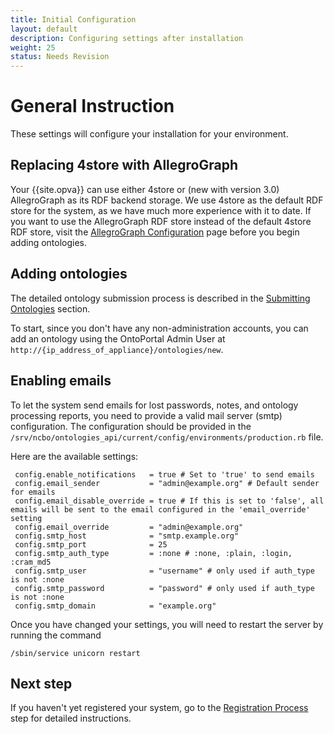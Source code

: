 ```yaml
---
title: Initial Configuration
layout: default
description: Configuring settings after installation
weight: 25
status: Needs Revision
---
```


# General Instruction

These settings will configure your installation for your environment.

## Replacing 4store with AllegroGraph

Your {{site.opva}} can use either 4store or (new with version 3.0) AllegroGraph 
as its RDF backend storage. 
We use 4store as the default RDF store for the system, as we have much more experience with it to date. If you want to use the AllegroGraph RDF store
instead of the default 4store RDF store,
visit the <a href="../allegrograph_configuration">AllegroGraph Configuration</a>
page before you begin adding ontologies.

## Adding ontologies

The detailed ontology submission process is described in the <a href="../../ontologies/submitting_ontologies">Submitting Ontologies</a> section.

To start, since you don't have any non-administration accounts, you can add an ontology using the OntoPortal Admin User at `http://{ip_address_of_appliance}/ontologies/new`.


## Enabling emails

To let the system send emails for lost passwords, notes, and ontology processing reports, 
you need to provide a valid mail server (smtp) configuration. 
The configuration should be provided in the `/srv/ncbo/ontologies_api/current/config/environments/production.rb` file.

Here are the available settings:

```
 config.enable_notifications   = true # Set to 'true' to send emails
 config.email_sender           = "admin@example.org" # Default sender for emails
 config.email_disable_override = true # If this is set to 'false', all emails will be sent to the email configured in the 'email_override' setting
 config.email_override         = "admin@example.org"
 config.smtp_host              = "smtp.example.org"
 config.smtp_port              = 25
 config.smtp_auth_type         = :none # :none, :plain, :login, :cram_md5
 config.smtp_user              = "username" # only used if auth_type is not :none
 config.smtp_password          = "password" # only used if auth_type is not :none
 config.smtp_domain            = "example.org"
```

Once you have changed your settings, you will need to restart the server 
by running the command 
```
/sbin/service unicorn restart
```

## Next step

If you haven't yet registered your system, 
go to the <a href="../registration">Registration Process</a> step 
for detailed instructions.
